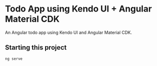 # Todo App using Kendo UI + Angular Material CDK

An Angular todo app using Kendo UI and Angular Material CDK.

## Starting this project
`ng serve`


